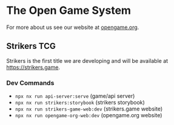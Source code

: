 # The Open Game System

For more about us see our website at [opengame.org](https://opengame.org).

## Strikers TCG

Strikers is the first title we are developing and will be available at https://strikers.game.

### Dev Commands

- `npx nx run api-server:serve` (game/api server)
- `npx nx run strikers:storybook` (strikers storybook)
- `npx nx run strikers-game-web:dev` (strikers.game website)
- `npx nx run opengame-org-web:dev` (opengame.org website)
